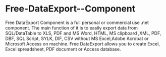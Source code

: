 Free-DataExport--Component
==========================

Free DataExport Component is a full personal or commercial  use .net component. The main function of it is to easily export data from SQL/DataTable to XLS, PDF and MS Word, HTML, MS clipboard ,XML, PDF, DBF, SQL Script, SYLK, DIF, CSV without MS Excel,Adobe Acrobat or Microsoft Access on machine. Free DataExport  allows you to create Excel, Excel spreadsheet, PDF document or Access database.